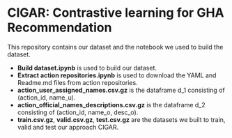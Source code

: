 # CIGAR: Contrastive learning for GHA Recommendation

This repository contains our dataset and the notebook we used to build the dataset.

- **Build dataset.ipynb** is used to build our dataset. 
- **Extract action repositories.ipynb** is used to download the YAML and Readme.md files from action repositories.
- **action_user_assigned_names.csv.gz** is the dataframe d_1 consisting of (action_id, name_u).
- **action_official_names_descriptions.csv.gz** is the dataframe d_2 consisting of (action_id, name_o, desc_o).
- **train.csv.gz**, **valid.csv.gz**, **test.csv.gz** are the datasets we built to train, valid and test our approach CIGAR.


